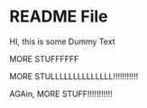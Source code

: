 # README File

HI, this is some Dummy Text

MORE STUFFFFFF



MORE STULLLLLLLLLLLLLL!!!!!!!!!!!


AGAin, MORE STUFF!!!!!!!!!!!